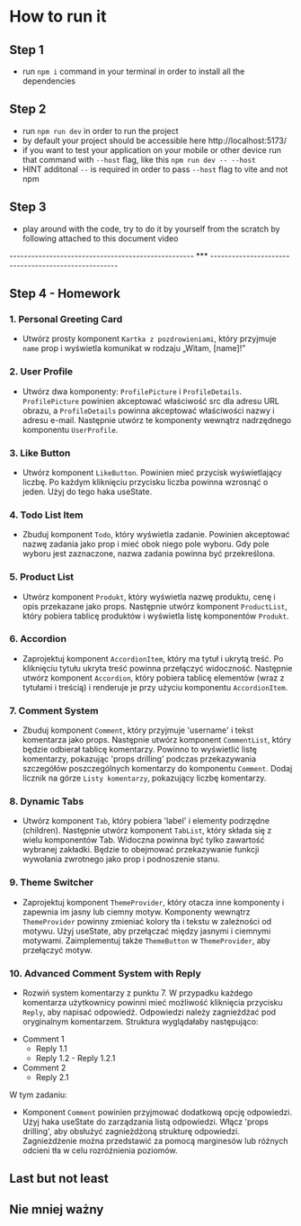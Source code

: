 # How to run it

## Step 1

- run `npm i` command in your terminal in order to install all the dependencies

## Step 2

- run `npm run dev` in order to run the project
- by default your project should be accessible here http://localhost:5173/
- if you want to test your application on your mobile or other device run that command with `--host` flag, like this `npm run dev -- --host`
- HINT additonal `--` is required in order to pass `--host` flag to vite and not npm

## Step 3

- play around with the code, try to do it by yourself from the scratch by following attached to this document video

--------------------------------------------------- *** ---------------------------------------------------- 

## Step 4 - Homework

  ### 1. Personal Greeting Card
  <!-- - Create a simple `Greeting Card` component that takes a name prop and displays a message like "Hello, [name]!" -->
  * Utwórz prosty komponent `Kartka z pozdrowieniami`, który przyjmuje `name` prop i wyświetla komunikat w rodzaju „Witam, [name]!”

  ### 2. User Profile
  <!-- - Create two components: `ProfilePicture` and `ProfileDetails`. `ProfilePicture` should accept a src prop for the image URL and ProfileDetails should accept name and email props. Then, compose these components inside a parent `UserProfile` component. -->
  * Utwórz dwa komponenty: `ProfilePicture` i `ProfileDetails`. `ProfilePicture` powinien akceptować właściwość src dla adresu URL obrazu, a `ProfileDetails` powinna akceptować właściwości nazwy i adresu e-mail. Następnie utwórz te komponenty wewnątrz nadrzędnego komponentu `UserProfile`.

  ### 3. Like Button
  <!-- - Create a `LikeButton` component. It should have a button that displays a count. Every time the button is clicked, the count should increase by one. Use the useState hook for this. -->
  * Utwórz komponent `LikeButton`. Powinien mieć przycisk wyświetlający liczbę. Po każdym kliknięciu przycisku liczba powinna wzrosnąć o jeden. Użyj do tego haka useState.

  ### 4. Todo List Item
  <!-- - Build a `Todo` component that displays a task. It should accept the task name as a prop and have a checkbox next to it. When the checkbox is checked, the task name should have a strikethrough. -->
  * Zbuduj komponent `Todo`, który wyświetla zadanie. Powinien akceptować nazwę zadania jako prop i mieć obok niego pole wyboru. Gdy pole wyboru jest zaznaczone, nazwa zadania powinna być przekreślona.

  ### 5. Product List
  <!-- - Make a `Product` component which displays a product's name, price, and description passed as props. Then, make a ProductList component that takes an array of products and renders a list of `Product` components. -->
  * Utwórz komponent `Produkt`, który wyświetla nazwę produktu, cenę i opis przekazane jako props. Następnie utwórz komponent `ProductList`, który pobiera tablicę produktów i wyświetla listę komponentów `Produkt`.

  ### 6. Accordion
  <!-- - Design an `AccordionItem` component that has a title and hidden content. When the title is clicked, the hidden content should toggle visibility. Then, create an `Accordion` component that takes an array of items (with titles and content) and renders them using the `AccordionItem` component. -->
  * Zaprojektuj komponent `AccordionItem`, który ma tytuł i ukrytą treść. Po kliknięciu tytułu ukryta treść powinna przełączyć widoczność. Następnie utwórz komponent `Accordion`, który pobiera tablicę elementów (wraz z tytułami i treścią) i renderuje je przy użyciu komponentu `AccordionItem`.

  ### 7. Comment System
  <!-- -Build a `Comment` component that takes username and commentText as props. Next, make a `CommentList` component that receives an array of comments. This should display a list of comments, demonstrating props drilling as you pass individual comment details down to the `Comment` component. Add a counter at the top of the `CommentList` showing the number of comments. -->
  * Zbuduj komponent `Comment`, który przyjmuje 'username' i tekst komentarza jako props. Następnie utwórz komponent `CommentList`, który będzie odbierał tablicę komentarzy. Powinno to wyświetlić listę komentarzy, pokazując 'props drilling' podczas przekazywania szczegółów poszczególnych komentarzy do komponentu `Comment`. Dodaj licznik na górze `Listy komentarzy`, pokazujący liczbę komentarzy.

  ### 8. Dynamic Tabs
  <!-- - Create a `Tab` component that takes a label and children. Then, make a `TabList` component that composes multiple Tab components. Only the content of the selected tab should be visible. This will involve passing down callback functions as props and lifting up state. -->
  * Utwórz komponent `Tab`, który pobiera 'label' i elementy podrzędne (children). Następnie utwórz komponent `TabList`, który składa się z wielu komponentów Tab. Widoczna powinna być tylko zawartość wybranej zakładki. Będzie to obejmować przekazywanie funkcji wywołania zwrotnego jako prop i podnoszenie stanu.

  ### 9. Theme Switcher
  <!-- - Design a `ThemeProvider` component that wraps around other components and provides a light or dark theme to them. Components inside `ThemeProvider` should change their background and text colors based on the theme. Use useState to toggle between light and dark themes. Also, implement a `ThemeButton` inside the `ThemeProvider` to toggle the theme. -->
  * Zaprojektuj komponent `ThemeProvider`, który otacza inne komponenty i zapewnia im jasny lub ciemny motyw. Komponenty wewnątrz `ThemeProvider` powinny zmieniać kolory tła i tekstu w zależności od motywu. Użyj useState, aby przełączać między jasnymi i ciemnymi motywami. Zaimplementuj także `ThemeButton` w `ThemeProvider`, aby przełączyć motyw.

  ### 10. Advanced Comment System with Reply
  <!-- - Expand the Comment System from #7. For each comment, users should be able to click a `Reply` button to write a response. Replies should be nested under the original comment. The structure would look like this: -->
  * Rozwiń system komentarzy z punktu 7. W przypadku każdego komentarza użytkownicy powinni mieć możliwość kliknięcia przycisku `Reply`, aby napisać odpowiedź. Odpowiedzi należy zagnieżdżać pod oryginalnym komentarzem. Struktura wyglądałaby następująco:

  - Comment 1
    - Reply 1.1
    - Reply 1.2 - Reply 1.2.1
  - Comment 2
    - Reply 2.1
  <!-- For this task:
  The `Comment` component should take an additional prop for replies.
  Use the useState hook for managing the list of replies.
  Incorporate props drilling to handle the nested reply structure.
  The nesting can be represented with margins or different background shades to distinguish between levels. -->
  W tym zadaniu:
  * Komponent `Comment` powinien przyjmować dodatkową opcję odpowiedzi.
  Użyj haka useState do zarządzania listą odpowiedzi.
  Włącz 'props drilling', aby obsłużyć zagnieżdżoną strukturę odpowiedzi.
  Zagnieżdżenie można przedstawić za pomocą marginesów lub różnych odcieni tła w celu rozróżnienia poziomów.

  ## Last but not least
  ## Nie mniej ważny
  <!-- - have fun! experiment, do not give up, all the techniques needed to acomplish these tasks where preseneted during the live. Remember one thing though! in JSX we use className instead of class, class won't work! -->
